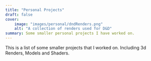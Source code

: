 ```yaml
---
title: "Personal Projects"
draft: false
cover:
    image: "images/personal/dndRenders.png"
    alt: "A collection of renders used for D&D"
summary: Some smaller personal projects I have worked on.
---
```


This is a list of some smaller projects that I worked on. Including 3d Renders, Models and Shaders.

